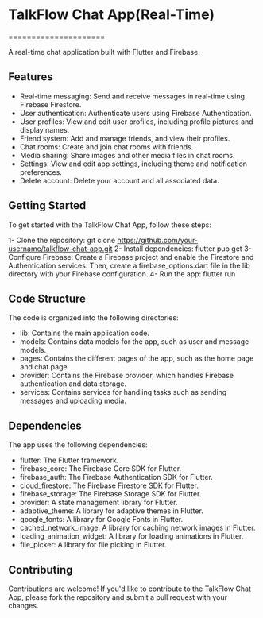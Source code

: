 # TalkFlow Chat App(Real-Time)
=====================

A real-time chat application built with Flutter and Firebase.

## Features
* Real-time messaging: Send and receive messages in real-time using Firebase Firestore.
* User authentication: Authenticate users using Firebase Authentication.
* User profiles: View and edit user profiles, including profile pictures and display names.
* Friend system: Add and manage friends, and view their profiles.
* Chat rooms: Create and join chat rooms with friends.
* Media sharing: Share images and other media files in chat rooms.
* Settings: View and edit app settings, including theme and notification preferences.
* Delete account: Delete your account and all associated data.

## Getting Started
To get started with the TalkFlow Chat App, follow these steps:

1- Clone the repository: git clone https://github.com/your-username/talkflow-chat-app.git
2- Install dependencies: flutter pub get
3- Configure Firebase: Create a Firebase project and enable the Firestore and Authentication services. Then, create a firebase_options.dart file in the lib directory with your Firebase configuration.
4- Run the app: flutter run

## Code Structure
The code is organized into the following directories:

* lib: Contains the main application code.
* models: Contains data models for the app, such as user and message models.
* pages: Contains the different pages of the app, such as the home page and chat page.
* provider: Contains the Firebase provider, which handles Firebase authentication and data storage.
* services: Contains services for handling tasks such as sending messages and uploading media.

## Dependencies
The app uses the following dependencies:

* flutter: The Flutter framework.
* firebase_core: The Firebase Core SDK for Flutter.
* firebase_auth: The Firebase Authentication SDK for Flutter.
* cloud_firestore: The Firebase Firestore SDK for Flutter.
* firebase_storage: The Firebase Storage SDK for Flutter.
* provider: A state management library for Flutter.
* adaptive_theme: A library for adaptive themes in Flutter.
* google_fonts: A library for Google Fonts in Flutter.
* cached_network_image: A library for caching network images in Flutter.
* loading_animation_widget: A library for loading animations in Flutter.
* file_picker: A library for file picking in Flutter.

## Contributing
Contributions are welcome! If you'd like to contribute to the TalkFlow Chat App, please fork the repository and submit a pull request with your changes.